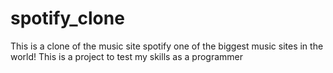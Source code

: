# spotify_clone
This is a clone of the music site spotify one of the biggest music sites in the world! This is a project to test my skills as a programmer
